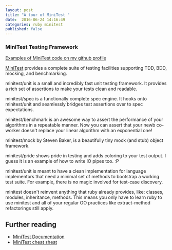 ```yaml
---
layout: post
title: "A tour of MiniTest "
date:  2016-06-24 14:16:49
categories: ruby minitest
published: false
---
```


### MiniTest Testing Framework

[Examples of MiniTest code on my github profile](https://github.com/sjayanna/TDD_examples)

[MiniTest](https://github.com/seattlerb/minitest) provides a complete suite of testing facilities supporting TDD, BDD, mocking, and benchmarking.

minitest/unit is a small and incredibly fast unit testing framework. It provides a rich set of assertions to make your tests clean and readable.

minitest/spec is a functionally complete spec engine. It hooks onto minitest/unit and seamlessly bridges test assertions over to spec expectations.

minitest/benchmark is an awesome way to assert the performance of your algorithms in a repeatable manner. Now you can assert that your newb co-worker doesn't replace your linear algorithm with an exponential one!

minitest/mock by Steven Baker, is a beautifully tiny mock (and stub) object framework.

minitest/pride shows pride in testing and adds coloring to your test output. I guess it is an example of how to write IO pipes too. :P

minitest/unit is meant to have a clean implementation for language implementors that need a minimal set of methods to bootstrap a working test suite. For example, there is no magic involved for test-case discovery.

minitest doesn't reinvent anything that ruby already provides, like: classes, modules, inheritance, methods. This means you only have to learn ruby to use minitest and all of your regular OO practices like extract-method refactorings still apply.



## Further reading
* [MiniTest Documentation](http://docs.seattlerb.org/minitest/)
* [MiniTest cheat sheat](http://danwin.com/2013/03/ruby-minitest-cheat-sheet/)
